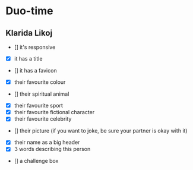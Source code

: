 # Duo-time

## Klarida Likoj

* [] it's responsive
* [x] it has a title
* [] it has a favicon
* [x] their favourite colour
* [] their spiritual animal
* [x] their favourite sport
* [x] their favourite fictional character
* [x] their favourite celebrity
* [] their picture (if you want to joke, be sure your partner is okay with it)
* [x] their name as a big header
* [x] 3 words describing this person
* [] a challenge box



